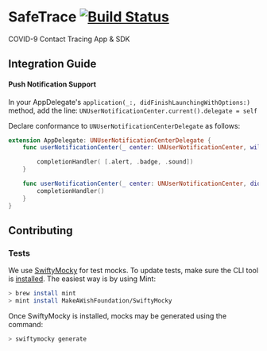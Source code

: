 # SafeTrace [![Build Status](https://app.bitrise.io/app/4dfbd089ca815827/status.svg?token=IRZo5KIki0lQ4w75l7zFwQ&branch=master)](https://app.bitrise.io/app/4dfbd089ca815827)

COVID-9 Contact Tracing App & SDK

## Integration Guide


#### Push Notification Support

In your AppDelegate's `application(_:, didFinishLaunchingWithOptions:)` method, add the line:
`UNUserNotificationCenter.current().delegate = self`

Declare conformance to `UNUserNotificationCenterDelegate` as follows:
```swift
extension AppDelegate: UNUserNotificationCenterDelegate {
    func userNotificationCenter(_ center: UNUserNotificationCenter, willPresent notification: UNNotification, withCompletionHandler completionHandler: @escaping (UNNotificationPresentationOptions) -> Void) {

        completionHandler( [.alert, .badge, .sound])
    }

    func userNotificationCenter(_ center: UNUserNotificationCenter, didReceive response: UNNotificationResponse, withCompletionHandler completionHandler: @escaping () -> Void) {
        completionHandler()
    }
}
```

## Contributing

### Tests
We use [SwiftyMocky](https://github.com/MakeAWishFoundation/SwiftyMocky) for test mocks. To update tests, make sure the CLI tool is [installed](https://github.com/MakeAWishFoundation/SwiftyMocky#installation). The easiest way is by using Mint:

```bash
> brew install mint
> mint install MakeAWishFoundation/SwiftyMocky
```

Once SwiftyMocky is installed, mocks may be generated using the command:

```bash
> swiftymocky generate
```
